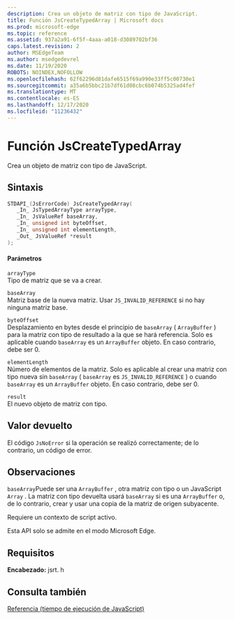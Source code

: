```yaml
---
description: Crea un objeto de matriz con tipo de JavaScript.
title: Función JsCreateTypedArray | Microsoft docs
ms.prod: microsoft-edge
ms.topic: reference
ms.assetid: 937a2a91-6f5f-4aaa-a018-d3089702bf36
caps.latest.revision: 2
author: MSEdgeTeam
ms.author: msedgedevrel
ms.date: 11/19/2020
ROBOTS: NOINDEX,NOFOLLOW
ms.openlocfilehash: 62f62296d81dafe6515f69a990e33ff5c00730e1
ms.sourcegitcommit: a35a6b5bbc21b7df61d08cbc6b074b5325ad4fef
ms.translationtype: MT
ms.contentlocale: es-ES
ms.lasthandoff: 12/17/2020
ms.locfileid: "11236432"
---
```

# Función JsCreateTypedArray

Crea un objeto de matriz con tipo de JavaScript.  
  
## Sintaxis  
  
```cpp  
STDAPI_(JsErrorCode) JsCreateTypedArray(  
   _In_ JsTypedArrayType arrayType,  
   _In_ JsValueRef baseArray,  
   _In_ unsigned int byteOffset,  
   _In_ unsigned int elementLength,  
   _Out_ JsValueRef *result  
);  
```  
  
#### Parámetros  
 `arrayType`  
 Tipo de matriz que se va a crear.  
  
 `baseArray`  
 Matriz base de la nueva matriz. Usar `JS_INVALID_REFERENCE` si no hay ninguna matriz base.  
  
 `byteOffset`  
 Desplazamiento en bytes desde el principio de `baseArray` ( `ArrayBuffer` ) para la matriz con tipo de resultado a la que se hará referencia. Solo es aplicable cuando `baseArray` es un `ArrayBuffer` objeto. En caso contrario, debe ser 0.  
  
 `elementLength`  
 Número de elementos de la matriz. Solo es aplicable al crear una matriz con tipo nueva sin `baseArray` ( `baseArray` es `JS_INVALID_REFERENCE` ) o cuando `baseArray` es un `ArrayBuffer` objeto. En caso contrario, debe ser 0.  
  
 `result`  
 El nuevo objeto de matriz con tipo.  
  
## Valor devuelto  
 El código `JsNoError` si la operación se realizó correctamente; de lo contrario, un código de error.  
  
## Observaciones  
 `baseArray`Puede ser una `ArrayBuffer` , otra matriz con tipo o un JavaScript `Array` . La matriz con tipo devuelta usará `baseArray` si es una `ArrayBuffer` o, de lo contrario, crear y usar una copia de la matriz de origen subyacente.  
  
 Requiere un contexto de script activo.  
  
 Esta API solo se admite en el modo Microsoft Edge.  
  
## Requisitos  
 **Encabezado:** jsrt. h  
  
## Consulta también  
 [Referencia (tiempo de ejecución de JavaScript)](../chakra-hosting/reference-javascript-runtime.md)
